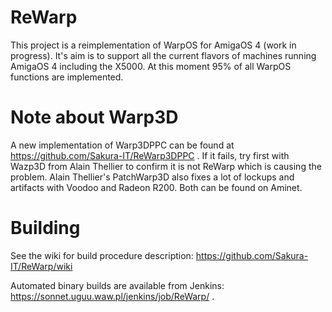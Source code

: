 ReWarp
======

This project is a reimplementation of WarpOS for AmigaOS 4 (work in progress).
It's aim is to support all the current flavors of machines running AmigaOS 4 including the X5000.
At this moment 95% of all WarpOS functions are implemented.

# Note about Warp3D

A new implementation of Warp3DPPC can be found at https://github.com/Sakura-IT/ReWarp3DPPC .
If it fails, try first with Wazp3D from Alain Thellier to confirm it is not ReWarp which is causing the problem.
Alain Thellier's PatchWarp3D also fixes a lot of lockups and artifacts with Voodoo and Radeon R200.
Both can be found on Aminet.

# Building

See the wiki for build procedure description:
https://github.com/Sakura-IT/ReWarp/wiki

Automated binary builds are available from Jenkins: https://sonnet.uguu.waw.pl/jenkins/job/ReWarp/ .

